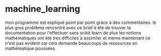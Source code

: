 # machine_learning

mon programme est expliqué point par point grace à des commentaires.
le plus gros problème rencontré avec ce brief à été de trouver la documentation pour l'effectuer sans scikit learn de plus les notions mathématiques ont été tres difficiles à assimiler et meme maintenant ce n'est pas evident car cela demande beaucoups de ressources en mathématique poussées.
